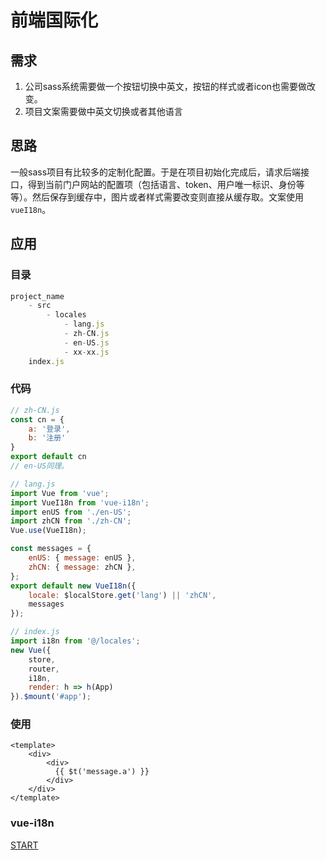 # 前端国际化

## 需求

1. 公司sass系统需要做一个按钮切换中英文，按钮的样式或者icon也需要做改变。
2. 项目文案需要做中英文切换或者其他语言

## 思路

一般sass项目有比较多的定制化配置。于是在项目初始化完成后，请求后端接口，得到当前门户网站的配置项（包括语言、token、用户唯一标识、身份等等）。然后保存到缓存中，图片或者样式需要改变则直接从缓存取。文案使用`vueI18n`。

## 应用

### 目录

```js
project_name
    - src
    	- locales
			- lang.js
			- zh-CN.js
			- en-US.js
			- xx-xx.js
	index.js
```

### 代码

```js
// zh-CN.js
const cn = {
    a: '登录',
    b: '注册'
}
export default cn
// en-US同理。
```



```js
// lang.js
import Vue from 'vue';
import VueI18n from 'vue-i18n';
import enUS from './en-US';
import zhCN from './zh-CN';
Vue.use(VueI18n);

const messages = {
    enUS: { message: enUS },
    zhCN: { message: zhCN },
};
export default new VueI18n({
    locale: $localStore.get('lang') || 'zhCN',
    messages
});
```



```js
// index.js
import i18n from '@/locales';
new Vue({
    store,
    router,
    i18n,
    render: h => h(App)
}).$mount('#app');
```

### 使用

```vue
<template>
	<div>
        <div>
          {{ $t('message.a') }}
    	</div>
    </div>
</template>
```

### vue-i18n

[START]('https://kazupon.github.io/vue-i18n/zh/started.html')

